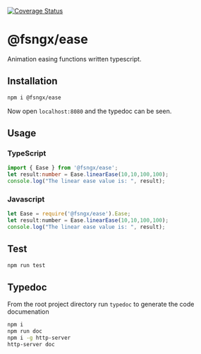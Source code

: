 [![Coverage Status](https://coveralls.io/repos/github/fsngx/ease/badge.svg?branch=master)](https://coveralls.io/github/fsngx/ease?branch=master)

# @fsngx/ease

Animation easing functions written typescript.

## Installation 
```sh
npm i @fsngx/ease
```

Now open `localhost:8080` and the typedoc can be seen.

## Usage

### TypeScript
```typescript
import { Ease } from '@fsngx/ease';
let result:number = Ease.linearEase(10,10,100,100);
console.log("The linear ease value is: ", result);
```

### Javascript
```javascript
let Ease = require('@fsngx/ease').Ease;
let result:number = Ease.linearEase(10,10,100,100);
console.log("The linear ease value is: ", result);
```

## Test 
```sh
npm run test
```

## Typedoc

From the root project directory run `typedoc` to generate the code documenation

``` sh
npm i
npm run doc
npm i -g http-server
http-server doc
```